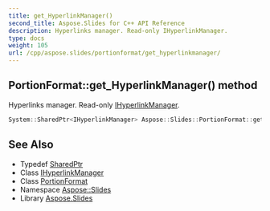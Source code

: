 ```yaml
---
title: get_HyperlinkManager()
second_title: Aspose.Slides for C++ API Reference
description: Hyperlinks manager. Read-only IHyperlinkManager.
type: docs
weight: 105
url: /cpp/aspose.slides/portionformat/get_hyperlinkmanager/
---
```

## PortionFormat::get_HyperlinkManager() method


Hyperlinks manager. Read-only [IHyperlinkManager](../../ihyperlinkmanager/).

```cpp
System::SharedPtr<IHyperlinkManager> Aspose::Slides::PortionFormat::get_HyperlinkManager() override
```

## See Also

* Typedef [SharedPtr](../../system/sharedptr/)
* Class [IHyperlinkManager](../ihyperlinkmanager/)
* Class [PortionFormat](./)
* Namespace [Aspose::Slides](../)
* Library [Aspose.Slides](../../)